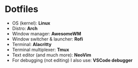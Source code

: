 # Dotfiles
* OS (kernel): **Linux**
* Distro: **Arch**
* Window manager: **AwesomeWM**
* Window switcher & launcher: **Rofi**
* Terminal: **Alacritty**
* Terminal multiplexer: **Tmux**
* Text editor (and much more): **NeoVim**
* For debugging (not editing) I also use: **VSCode debugger**

